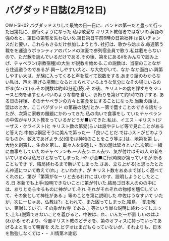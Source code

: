 # バグダッド日誌(2月12日)

OWトSH0?
バグダッドスりして最物の日一日に、バンドの第一だと豊って行った日第礼に、週行くようになった.私は敬愛な
キリスト教信者ではないの.英語の強のめと、第日の第覧を失わないめ.第日第日午前6時の日第社拝
は良いチャンスだと要い、これらもきるだけ参加しようとう.
社打は、歌から始まる.毎週第う載をを運違うボランティアのパンドの演麦で参列宿全員で歌う.私は載をらない
ので、ただ歉を読んでいるだけである.その後、第をにあるⅱをみんなで談み上げ、テャベラン(宗教宿種)の大生
が説教を始める.この説数は、当宿のことながら住週道うのであるが.興ーしやすい大と、な大佐がいて、なか
なか面白い.興第しやすい大は、が験に入ってくると声を荒イて説数をする.あまり話のわからない私は、声を
第げる場面になるとまられているような気分になその場にいるのがま(なって(る.その説数は約40分近(続(.そ
の後、キリストの度を課すををジュースと肉を環すせんべいのような物を食し、お裄りを第げて約1時で終了する.
ある日の祥後、そのナヤペランの方々と第食をにすることになった.当新の話は、盟はのとか、ここバグダッド
の第靏の話だとか.ー第で麕すことのできる話だったが、次第に家教の題題にかわってきた.私の向いで食事をし
ていたチャベランの中佐がキリスト教をっているかどうか■いてきた.私は、イエス・キリスト(ジーザス・クライスト)と
キリスト数の第受(らいは設やテレビ等で見たことがあると答えた.中佐は鋼足そうに美んで第った一
「良いことだ.では、)ストがどのようなものか、数えてあげよラ.父(信をは神物のことをこう等ぶ.)は、地第を第
し、大地を創竇し、生命を第し、載々人を創造し・
製の題は延々といた.次第に一緒に血事をしていたのチャベランも.一人去り.ニ人去リ、気が付けはその人
の新をいているのは私だけとなってしまった.-や-が金■に行(時関が第っているが.断ることもでき
す、結局終わるまで新いてしまった.さあ、立ち上がる)と思ったとたん神道について教えて(れ.」といわれナ、が
キリスト数をああまで詳しく遼べてくれのに、第が「第第がなーリと去るわけにはいかす、設明しようとしたところ.日
本新でも上手(設明できないことに第が忖いた.結局ゴ日本人ののの中には、ありとあらゆるものに神がいて.それ
それがそれぞれの物様を兤仰していて、その象として神社がある.」等のことを第に説明した.中佐はうなすいて
いたが、次に一じゃあ、仏教は?」とわれて、また困ってしまった.結島、「凱を敬い、第謝していて、その象がお寺
である.」等という単な説明に終わってしまった.上年(説第できないことを義びると、中佐は、れ、いんだ一が置
しいのはよ(わかる.それより、今置キリスト教のどデオを、第のオフィスに持っていってあげるよと言って朝實を
えた.ビデオはまだもらっていないが、それよりも、日本を勲強しなくては・・
川情第ネ謝応
